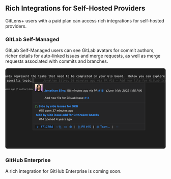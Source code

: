 ## Rich Integrations for Self-Hosted Providers

GitLens+ users with a paid plan can access rich integrations for self-hosted providers.

### GitLab Self-Managed

GitLab Self-Managed users can see GitLab avatars for commit authors, richer details for auto-linked issues and merge requests, as well as merge requests associated with commits and branches.

<p align="center">
  <img src="../../images/docs/hovers-gitlab-integration.png" alt="Commit Hover with GitLab Rich Integration"/>
</p>

### GitHub Enterprise

A rich integration for GitHub Enterprise is coming soon.
